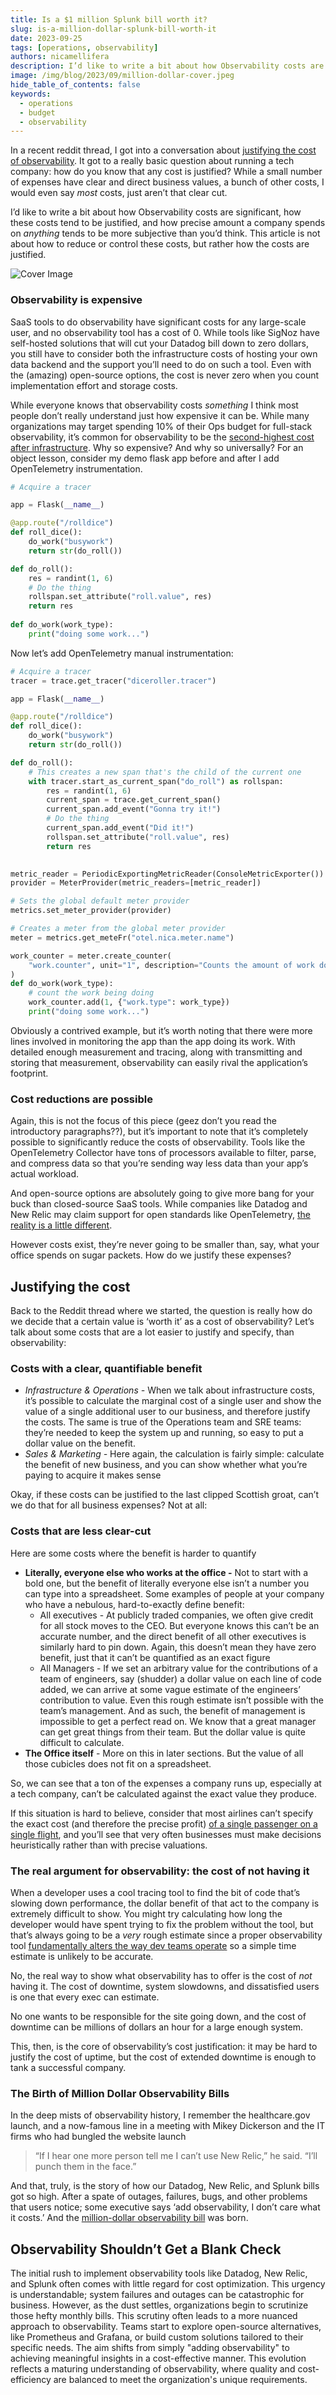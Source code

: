 ```yaml
---
title: Is a $1 million Splunk bill worth it?
slug: is-a-million-dollar-splunk-bill-worth-it
date: 2023-09-25
tags: [operations, observability]
authors: nicamellifera
description: I’d like to write a bit about how Observability costs are significant, how these costs tend to be justified, and how precise amount a company spends on *anything* tends to be more subjective than you’d think. This article is not about how to reduce or control these costs, but rather how the costs are justified.
image: /img/blog/2023/09/million-dollar-cover.jpeg
hide_table_of_contents: false
keywords:
  - operations
  - budget
  - observability
---
```


<head>
  <link rel="canonical" href="https://signoz.io/blog/is-a-million-dollar-splunk-bill-worth-it/"/>
</head>

In a recent reddit thread, I got into a conversation about <a href = "https://devops.com/observability-costs-are-too-damn-high/" rel="noopener noreferrer nofollow" target="_blank" >justifying the cost of observability</a>. It got to a really basic question about running a tech company: how do you know that any cost is justified? While a small number of expenses have clear and direct business values, a bunch of other costs, I would even say *most* costs, just aren’t that clear cut.

I’d like to write a bit about how Observability costs are significant, how these costs tend to be justified, and how precise amount a company spends on *anything* tends to be more subjective than you’d think. This article is not about how to reduce or control these costs, but rather how the costs are justified.

<!--truncate-->
![Cover Image](/img/blog/2023/09/million-dollar-cover.webp)

### Observability is expensive

SaaS tools to do observability have significant costs for any large-scale user, and no observability tool has a cost of 0. While tools like SigNoz have self-hosted solutions that will cut your Datadog bill down to zero dollars, you still have to consider both the infrastructure costs of hosting your own data backend and the support you’ll need to do on such a tool. Even with the (amazing) open-source options, the cost is never zero when you count implementation effort and storage costs.

While everyone knows that observability costs *something* I think most people don’t really understand just how expensive it can be. While many organizations may target spending 10% of their Ops budget for full-stack observability, it’s common for observability to be the [second-highest cost after infrastructure](https://devops.com/observability-costs-are-too-damn-high/). Why so expensive? And why so universally? For an object lesson, consider my demo flask app before and after I add OpenTelemetry instrumentation. 

```python
# Acquire a tracer

app = Flask(__name__)

@app.route("/rolldice")
def roll_dice():
    do_work("busywork")
    return str(do_roll())

def do_roll():
    res = randint(1, 6)
    # Do the thing
    rollspan.set_attribute("roll.value", res)
    return res
    
def do_work(work_type):
    print("doing some work...")
```

Now let’s add OpenTelemetry manual instrumentation:

```python
# Acquire a tracer
tracer = trace.get_tracer("diceroller.tracer")

app = Flask(__name__)

@app.route("/rolldice")
def roll_dice():
    do_work("busywork")
    return str(do_roll())

def do_roll():
    # This creates a new span that's the child of the current one
    with tracer.start_as_current_span("do_roll") as rollspan:
        res = randint(1, 6)
        current_span = trace.get_current_span()
        current_span.add_event("Gonna try it!")
        # Do the thing
        current_span.add_event("Did it!")
        rollspan.set_attribute("roll.value", res)
        return res
    

metric_reader = PeriodicExportingMetricReader(ConsoleMetricExporter())
provider = MeterProvider(metric_readers=[metric_reader])

# Sets the global default meter provider
metrics.set_meter_provider(provider)

# Creates a meter from the global meter provider
meter = metrics.get_meteFr("otel.nica.meter.name")

work_counter = meter.create_counter(
    "work.counter", unit="1", description="Counts the amount of work done"
)
def do_work(work_type):
    # count the work being doing
    work_counter.add(1, {"work.type": work_type})
    print("doing some work...")
```

Obviously a contrived example, but it’s worth noting that there were more lines involved in monitoring the app than the app doing its work. With detailed enough measurement and tracing, along with transmitting and storing that measurement, observability can easily rival the application’s footprint.

### Cost reductions are possible

Again, this is not the focus of this piece (geez don’t you read the introductory paragraphs??), but it’s important to note that it’s completely possible to significantly reduce the costs of observability. Tools like the OpenTelemetry Collector have tons of processors available to filter, parse, and compress data so that you’re sending way less data than your app’s actual workload. 

And open-source options are absolutely going to give more bang for your buck than closed-source SaaS tools. While companies like Datadog and New Relic may claim support for open standards like OpenTelemetry, [the reality is a little different](https://signoz.io/blog/is-opentelemetry-a-first-class-citizen-in-your-dashboard-a-datadog-and-newrelic-comparison/). 

However costs exist, they’re never going to be smaller than, say, what your office spends on sugar packets. How do we justify these expenses?

## Justifying the cost

Back to the Reddit thread where we started, the question is really how do we decide that a certain value is ‘worth it’ as a cost of observability? Let’s talk about some costs that are a lot easier to justify and specify, than observability:

### Costs with a clear, quantifiable benefit

- *Infrastructure & Operations -* When we talk about infrastructure costs, it’s possible to calculate the marginal cost of a single user and show the value of a single additional user to our business, and therefore justify the costs. The same is true of the Operations team and SRE teams: they’re needed to keep the system up and running, so easy to put a dollar value on the benefit.
- *Sales & Marketing -* Here again, the calculation is fairly simple: calculate the benefit of new business, and you can show whether what you’re paying to acquire it makes sense

Okay, if these costs can be justified to the last clipped Scottish groat, can’t we do that for all business expenses? Not at all:

### Costs that are less clear-cut

Here are some costs where the benefit is harder to quantify

- **Literally, everyone else who works at the office -** Not to start with a bold one, but the benefit of literally everyone else isn’t a number you can type into a spreadsheet. Some examples of people at your company who have a nebulous, hard-to-exactly define benefit:
    - All executives - At publicly traded companies, we often give credit for all stock moves to the CEO. But everyone knows this can’t be an accurate number, and the direct benefit of all other executives is similarly hard to pin down. Again, this doesn’t mean they have zero benefit, just that it can’t be quantified as an exact figure
    - All Managers - If we set an arbitrary value for the contributions of a team of engineers, say (shudder) a dollar value on each line of code added, we can arrive at some vague estimate of the engineers’ contribution to value. Even this rough estimate isn’t possible with the team’s management. And as such, the benefit of management is impossible to get a perfect read on. We know that a great manager can get great things from their team. But the dollar value is quite difficult to calculate.
- **The Office itself** - More on this in later sections. But the value of all those cubicles does not fit on a spreadsheet.

So, we can see that a ton of the expenses a company runs up, especially at a tech company, can’t be calculated against the exact value they produce.

If this situation is hard to believe, consider that most airlines can’t specify the exact cost (and therefore the precise profit) <a href = "https://revenue-hub.com/revenue-management-hotels-learn-delta-airlines/" rel="noopener noreferrer nofollow" target="_blank" >of a single passenger on a single flight</a>, and you’ll see that very often businesses must make decisions heuristically rather than with precise valuations.

### The real argument for observability: the cost of not having it

When a developer uses a cool tracing tool to find the bit of code that’s slowing down performance, the dollar benefit of that act to the company is extremely difficult to show. You might try calculating how long the developer would have spent trying to fix the problem without the tool, but that’s always going to be a *very* rough estimate since a proper observability tool <a href = "https://www.cncf.io/blog/2022/12/16/why-opentelemetry-is-taking-cloud-native-to-new-heights/" rel="noopener noreferrer nofollow" target="_blank" >fundamentally alters the way dev teams operate</a> so a simple time estimate is unlikely to be accurate. 

No, the real way to show what observability has to offer is the cost of *not* having it. The cost of downtime, system slowdowns, and dissatisfied users is one that every exec can estimate.

No one wants to be responsible for the site going down, and the cost of downtime can be millions of dollars an hour for a large enough system.

This, then, is the core of observability’s cost justification: it may be hard to justify the cost of uptime, but the cost of extended downtime is enough to tank a successful company.

### The Birth of Million Dollar Observability Bills

In the deep mists of observability history, I remember the healthcare.gov launch, and a now-famous line in a meeting with Mikey Dickerson and the IT firms who had bungled the website launch

> “If I hear one more person tell me I can’t use New Relic,” he said. “I’ll punch them in the face.”

And that, truly, is the story of how our Datadog, New Relic, and Splunk bills got so high. After a spate of outages, failures, bugs, and other problems that users notice; some executive says ‘add observability, I don’t care what it costs.’ And the <a href = "https://twitter.com/kellabyte/status/1704947999414063465" rel="noopener noreferrer nofollow" target="_blank" >million-dollar observability bill</a> was born.

## Observability Shouldn’t Get a Blank Check

The initial rush to implement observability tools like Datadog, New Relic, and Splunk often comes with little regard for cost optimization. This urgency is understandable; system failures and outages can be catastrophic for business. However, as the dust settles, organizations begin to scrutinize those hefty monthly bills. This scrutiny often leads to a more nuanced approach to observability. Teams start to explore open-source alternatives, like Prometheus and Grafana, or build custom solutions tailored to their specific needs. The aim shifts from simply "adding observability" to achieving meaningful insights in a cost-effective manner. This evolution reflects a maturing understanding of observability, where quality and cost-efficiency are balanced to meet the organization's unique requirements.
